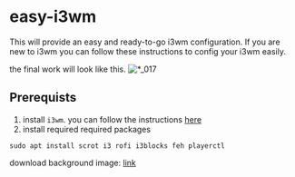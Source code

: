 # easy-i3wm
This will provide an easy and ready-to-go i3wm configuration.
If you are new to i3wm you can follow these instructions to config your i3wm easily.

the final work will look like this.
![*_017](https://user-images.githubusercontent.com/26994700/137844610-dcd1fcc0-6f1a-41b4-b774-3ebc55db37f2.png)


## Prerequists

1. install `i3wm`. you can follow the instructions [here](https://www.tecmint.com/i3-tiling-window-manager/) 
2. install required required packages
```
sudo apt install scrot i3 rofi i3blocks feh playerctl
```

download background image: [link](https://unsplash.com/photos/9XtjVafxMUg)
